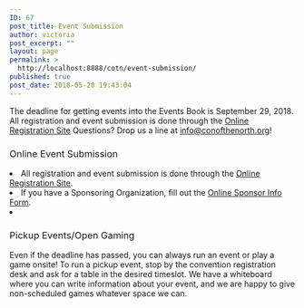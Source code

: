 ```yaml
---
ID: 67
post_title: Event Submission
author: victoria
post_excerpt: ""
layout: page
permalink: >
  http://localhost:8888/cotn/event-submission/
published: true
post_date: 2018-05-20 19:43:04
---
```

<span style="font-weight: 400;">The deadline for getting events into the Events Book is September 29, 2018. All registration and event submission is done through the </span>[<span style="font-weight: 400;">Online Registration Site</span>][1] <span style="font-weight: 400;">Questions? Drop us a line at </span><span style="font-weight: 400;">info@conofthenorth.org</span><span style="font-weight: 400;">!</span> 
### <span style="font-weight: 400;">Online Event Submission</span>

<li style="font-weight: 400;">
  <span style="font-weight: 400;">All registration and event submission is done through the </span><a href="https://registration.conofthenorth.org/"><span style="font-weight: 400;">Online Registration Site</span></a><span style="font-weight: 400;">.</span>
</li>
<li style="font-weight: 400;">
  <span style="font-weight: 400;">If you have a Sponsoring Organization, fill out the </span><a href="http://conofthenorth.com/eventsponsorform.php"><span style="font-weight: 400;">Online Sponsor Info Form</span></a><span style="font-weight: 400;">.</span>
</li>
<li style="font-weight: 400;">
</li>

### <span style="font-weight: 400;">Pickup Events/Open Gaming</span>

<span style="font-weight: 400;">Even if the deadline has passed, you can always run an event or play a game onsite! To run a pickup event, stop by the convention registration desk and ask for a table in the desired timeslot. We have a whiteboard where you can write information about your event, and we are happy to give non-scheduled games whatever space we can.</span>

 [1]: https://registration.conofthenorth.org/